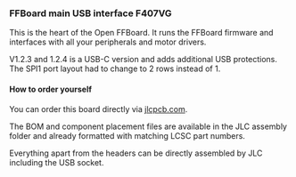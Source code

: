 ### FFBoard main USB interface F407VG
This is the heart of the Open FFBoard.
It runs the FFBoard firmware and interfaces with all your peripherals and motor drivers.

V1.2.3 and 1.2.4 is a USB-C version and adds additional USB protections.
The SPI1 port layout had to change to 2 rows instead of 1.

#### How to order yourself
You can order this board directly via [jlcpcb.com](https://jlcpcb.com/DYE).

The BOM and component placement files are available in the JLC assembly folder and already formatted with matching LCSC part numbers.

Everything apart from the headers can be directly assembled by JLC including the USB socket.
